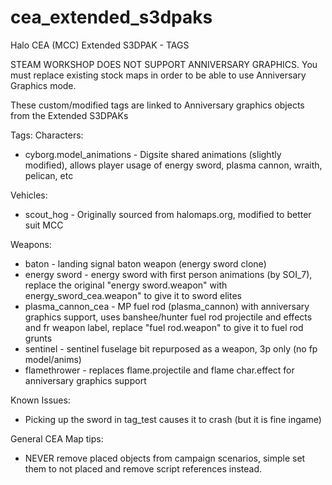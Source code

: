 # cea_extended_s3dpaks
Halo CEA (MCC) Extended S3DPAK - TAGS

STEAM WORKSHOP DOES NOT SUPPORT ANNIVERSARY GRAPHICS. You must replace existing stock maps in order to be able to use Anniversary Graphics mode.

These custom/modified tags are linked to Anniversary graphics objects from the Extended S3DPAKs

Tags:
Characters:
* cyborg.model_animations - Digsite shared animations (slightly modified), allows player usage of energy sword, plasma cannon, wraith, pelican, etc


Vehicles:
* scout_hog - Originally sourced from halomaps.org, modified to better suit MCC

Weapons:
* baton - landing signal baton weapon (energy sword clone)
* energy sword - energy sword with first person animations (by SOI_7), replace the original "energy sword.weapon" with energy_sword_cea.weapon" to give it to sword elites
* plasma_cannon_cea - MP fuel rod (plasma_cannon) with anniversary graphics support, uses banshee/hunter fuel rod projectile and effects and fr weapon label, replace "fuel rod.weapon" to give it to fuel rod grunts
* sentinel - sentinel fuselage bit repurposed as a weapon, 3p only (no fp model/anims)
* flamethrower - replaces flame.projectile and flame char.effect for anniversary graphics support

Known Issues:
* Picking up the sword in tag_test causes it to crash (but it is fine ingame)

General CEA Map tips:
* NEVER remove placed objects from campaign scenarios, simple set them to not placed and remove script references instead.

